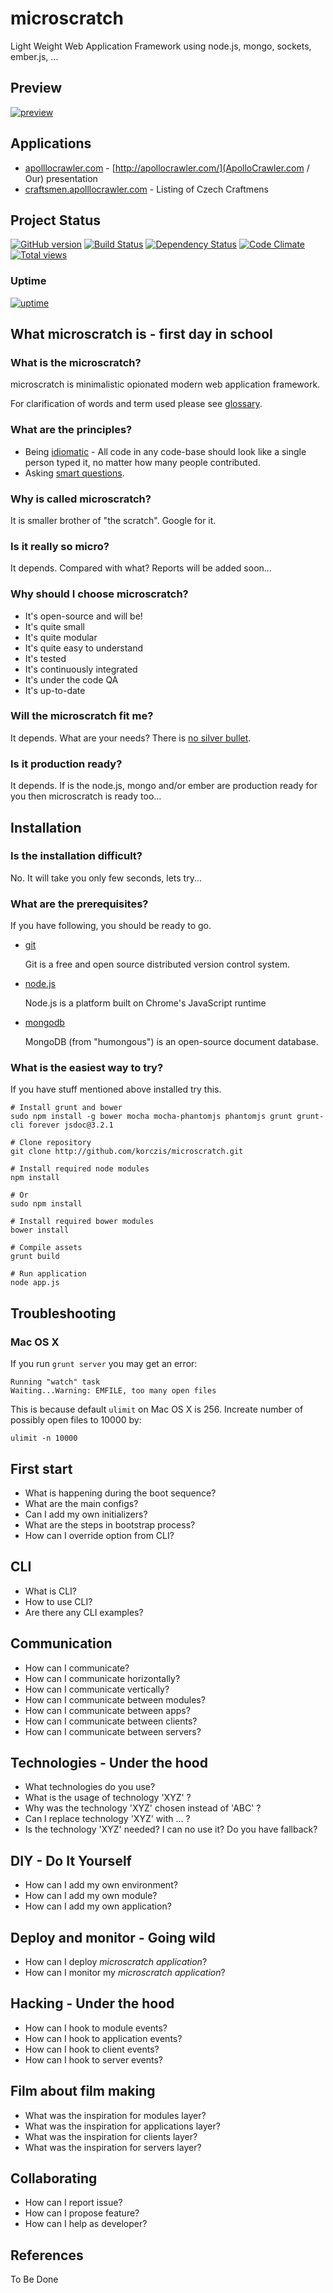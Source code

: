 # microscratch

Light Weight Web Application Framework using node.js, mongo, sockets, ember.js, ...

## Preview

[![preview](http://imageshack.com/a/img834/9594/wc8v.png)](http://microscratch.net)

## Applications

* [apolllocrawler.com](http://apollocrawler.com/) - [http://apollocrawler.com/](ApolloCrawler.com / Our) presentation
* [craftsmen.apolllocrawler.com](http://craftsmen.apollocrawler.com/) - Listing of Czech Craftmens

## Project Status

[![GitHub version](https://badge.fury.io/gh/korczis%2Fmicroscratch.png)](http://badge.fury.io/gh/korczis%2Fmicroscratch)
[![Build Status](https://travis-ci.org/ApolloCrawler/microscratch.png?branch=master)](https://travis-ci.org/ApolloCrawler/microscratch)
[![Dependency Status](https://gemnasium.com/korczis/microscratch.png)](https://gemnasium.com/korczis/microscratch)
[![Code Climate](https://codeclimate.com/repos/52eeccb869568029a80003ff/badges/3fd9b15792ebb7277355/gpa.png)](https://codeclimate.com/repos/52eeccb869568029a80003ff/feed)
[![Total views](https://sourcegraph.com/api/repos/github.com/ApolloCrawler/microscratch/counters/views.png)](https://sourcegraph.com/github.com/ApolloCrawler/microscratch) 

### Uptime

[![uptime](https://share.pingdom.com/banners/f06c9d22)](http://stats.pingdom.com/49gq27kjt2mp/1103301)
## What microscratch is - first day in school

### What is the microscratch?

  microscratch is minimalistic opionated modern web application framework.
  
  For clarification of words and term used please see [glossary](https://github.com/korczis/microscratch/blob/master/GLOSSARY.md).

### What are the principles?

 * Being [idiomatic](https://github.com/rwaldron/idiomatic.js) - All code in any code-base should look like a single person typed it, no matter how many people contributed.
 * Asking [smart questions](http://www.catb.org/~esr/faqs/smart-questions.html).
   
### Why is called microscratch?

  It is smaller brother of "the scratch". Google for it.

### Is it really so micro?
   
  It depends. Compared with what? Reports will be added soon...

### Why should I choose microscratch?

  - It's open-source and will be!
  - It's quite small
  - It's quite modular
  - It's quite easy to understand
  - It's tested
  - It's continuously integrated
  - It's under the code QA
  - It's up-to-date
  
### Will the microscratch fit me?

  It depends. What are your needs? There is [no silver bullet](http://en.wikipedia.org/wiki/No_Silver_Bullet). 

### Is it production ready?

  It depends. If is the node.js, mongo and/or ember are production ready for you then microscratch is ready too...
  
## Installation

### Is the installation difficult?

  No. It will take you only few seconds, lets try...
  
### What are the prerequisites?

  If you have following, you should be ready to go.
  
  - [git](http://git-scm.com/)
    
    Git is a free and open source distributed version control system.

  - [node.js](http://nodejs.org/)

    Node.js is a platform built on Chrome's JavaScript runtime
    
  - [mongodb](http://www.mongodb.org/)
  
    MongoDB (from "humongous") is an open-source document database.
  
### What is the easiest way to try?

  If you have stuff mentioned above installed try this.
  
  ```
  # Install grunt and bower
  sudo npm install -g bower mocha mocha-phantomjs phantomjs grunt grunt-cli forever jsdoc@3.2.1
  
  # Clone repository
  git clone http://github.com/korczis/microscratch.git
  
  # Install required node modules
  npm install
  
  # Or
  sudo npm install
  
  # Install required bower modules
  bower install
  
  # Compile assets
  grunt build
  
  # Run application
  node app.js
  ```

## Troubleshooting

### Mac OS X

If you run `grunt server` you may get an error:

	Running "watch" task
	Waiting...Warning: EMFILE, too many open files

This is because default `ulimit` on Mac OS X is 256. Increate number of possibly open files to 10000 by:

	ulimit -n 10000

## First start

  - What is happening during the boot sequence?
  - What are the main configs?
  - Can I add my own initializers?
  - What are the steps in bootstrap process?
  - How can I override option from CLI?

## CLI

  - What is CLI?
  - How to use CLI?
  - Are there any CLI examples?

## Communication

- How can I communicate?
- How can I communicate horizontally?
- How can I communicate vertically?
- How can I communicate between modules?
- How can I communicate between apps?
- How can I communicate between clients?
- How can I communicate between servers?

## Technologies - Under the hood

- What technologies do you use?
- What is the usage of technology 'XYZ' ?
- Why was the technology 'XYZ' chosen instead of 'ABC' ?
- Can I replace technology 'XYZ' with ... ?
- Is the technology 'XYZ' needed? I can no use it? Do you have fallback?

## DIY - Do It Yourself 

- How can I add my own environment?
- How can I add my own module?
- How can I add my own application?

## Deploy and monitor - Going wild 
- How can I deploy *microscratch application*?
- How can I monitor my *microscratch application*?
 
## Hacking - Under the hood

- How can I hook to module events?
- How can I hook to application events?
- How can I hook to client events?
- How can I hook to server events?

## Film about film making

- What was the inspiration for modules layer?
- What was the inspiration for applications layer?
- What was the inspiration for clients layer?
- What was the inspiration for servers layer?

## Collaborating 

- How can I report issue?
- How can I propose feature?
- How can I help as developer?

## References
  
  To Be Done
